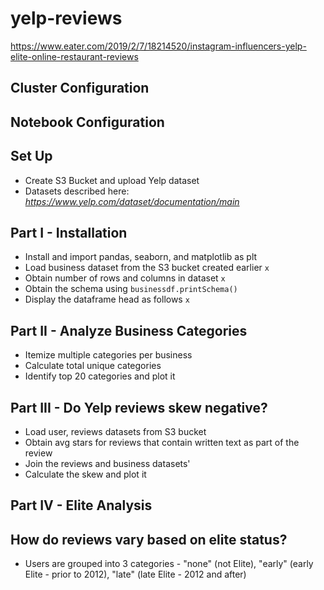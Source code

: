 # yelp-reviews



https://www.eater.com/2019/2/7/18214520/instagram-influencers-yelp-elite-online-restaurant-reviews

## Cluster Configuration


## Notebook Configuration


## Set Up
* Create S3 Bucket and upload Yelp dataset
* Datasets described here: *https://www.yelp.com/dataset/documentation/main*

## Part I - Installation
* Install and import pandas, seaborn, and matplotlib as plt
* Load business dataset from the S3 bucket created earlier
`x`
* Obtain number of rows and columns in dataset
`x`
* Obtain the schema using `businessdf.printSchema()`
* Display the dataframe head as follows `x`

## Part II - Analyze Business Categories
* Itemize multiple categories per business
* Calculate total unique categories
* Identify top 20 categories and plot it


## Part III - Do Yelp reviews skew negative?
* Load user, reviews datasets from S3 bucket
* Obtain avg stars for reviews that contain written text as part of the review
* Join the reviews and business datasets'
* Calculate the skew and plot it

## Part IV - Elite Analysis
## How do reviews vary based on elite status?
* Users are grouped into 3 categories - "none" (not Elite), "early" (early Elite - prior to 2012), "late" (late Elite - 2012 and after)



